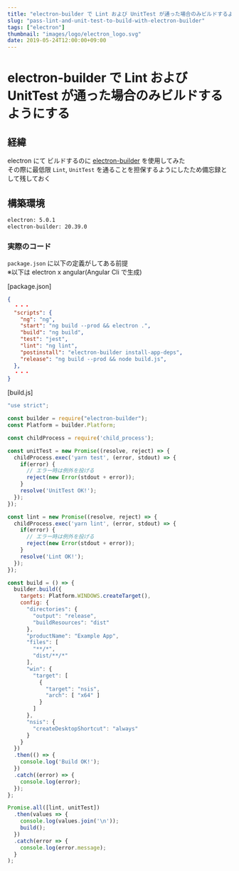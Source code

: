 ```yaml
---
title: "electron-builder で Lint および UnitTest が通った場合のみビルドするようにする"
slug: "pass-lint-and-unit-test-to-build-with-electron-builder"
tags: ["electron"]
thumbnail: "images/logo/electron_logo.svg"
date: 2019-05-24T12:00:00+09:00
---
```


# electron-builder で Lint および UnitTest が通った場合のみビルドするようにする

## 経緯

electron にて ビルドするのに [electron-builder](https://github.com/electron-userland/electron-builder) を使用してみた  
その際に最低限 `Lint`, `UnitTest` を通ることを担保するようにしたため備忘録として残しておく

## 構築環境

```bash
electron: 5.0.1
electron-builder: 20.39.0
```

### 実際のコード

`package.json` に以下の定義がしてある前提  
※以下は electron x angular(Angular Cli で生成)

[package.json]

```json
{
  ・・・
  "scripts": {
    "ng": "ng",
    "start": "ng build --prod && electron .",
    "build": "ng build",
    "test": "jest",
    "lint": "ng lint",
    "postinstall": "electron-builder install-app-deps",
    "release": "ng build --prod && node build.js",
  },
  ・・・
}
```

[build.js]

```javascript
"use strict";

const builder = require("electron-builder");
const Platform = builder.Platform;

const childProcess = require('child_process');

const unitTest = new Promise((resolve, reject) => {
  childProcess.exec('yarn test', (error, stdout) => {
    if(error) {
      // エラー時は例外を投げる
      reject(new Error(stdout + error));
    }
    resolve('UnitTest OK!');
  });
});

const lint = new Promise((resolve, reject) => {
  childProcess.exec('yarn lint', (error, stdout) => {
    if(error) {
      // エラー時は例外を投げる
      reject(new Error(stdout + error));
    }
    resolve('Lint OK!');
  });
});

const build = () => {
  builder.build({
    targets: Platform.WINDOWS.createTarget(),
    config: {
      "directories": {
        "output": "release",
        "buildResources": "dist"
      },
      "productName": "Example App",
      "files": [
        "**/*",
        "dist/**/*"
      ],
      "win": {
        "target": [
          {
            "target": "nsis",
            "arch": [ "x64" ]
          }
        ]
      },
      "nsis": {
        "createDesktopShortcut": "always"
      }
    }
  })
  .then(() => {
    console.log('Build OK!');
  })
  .catch((error) => {
    console.log(error);
  });
};

Promise.all([lint, unitTest])
  .then(values => {
    console.log(values.join('\n'));
    build();
  })
  .catch(error => {
    console.log(error.message);
  }
);
```
